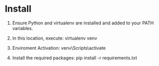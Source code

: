 # Install

1. Ensure Python and virtualenv are installed and added to your PATH variables.

2. In this location, execute: virtualenv venv

3. Enviroment Activation: venv\Scripts\activate

4. Install the required packages: pip install -r requirements.txt
